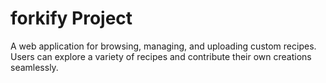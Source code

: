 # forkify Project

A web application for browsing, managing, and uploading custom recipes. Users can explore a variety of recipes and contribute their own creations seamlessly.
